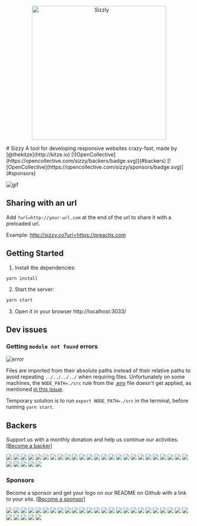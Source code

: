 <p align="center">
<img src="http://i.imgur.com/DmmJV3Z.png" alt="Sizzly" width="365" height="365"/>
</p>
# Sizzy
A tool for developing responsive websites crazy-fast, made by [@thekitze](http://kitze.io) 
[![OpenCollective](https://opencollective.com/sizzy/backers/badge.svg)](#backers) 
[![OpenCollective](https://opencollective.com/sizzy/sponsors/badge.svg)](#sponsors)

![gif](http://i.imgur.com/BtyqVle.gif)

## Sharing with an url
Add ```?url=http://your-url.com``` at the end of the url to share it with a preloaded url.

Example: <a href="http://sizzy.co?url=https://preactjs.com" target="_blank">http://sizzy.co?url=https://preactjs.com</a>

## Getting Started

1. Install the dependencies:
```
yarn install
```

2. Start the server:

```sh
yarn start
```

3. Open it in your browser http://localhost:3033/

## Dev issues

### Getting ```module not found``` errors
![error](http://i.imgur.com/45S4JsF.png)

Files are imported from their absolute paths instead of their relative paths to avoid repeating ```../../../../``` when requiring files. Unfortunately on some machines, the ```NODE_PATH=./src``` rule from the [.env](https://github.com/kitze/sizzy/blob/master/.env#L4) file doesn't get applied, as mentioned [in this issue](https://github.com/kitze/sizzy/issues/31).

Temporary solution is to run ```export NODE_PATH=./src``` in the terminal, before running ```yarn start```.



## Backers

Support us with a monthly donation and help us continue our activities. [[Become a backer](https://opencollective.com/sizzy#backer)]

<a href="https://opencollective.com/sizzy/backer/0/website" target="_blank"><img src="https://opencollective.com/sizzy/backer/0/avatar.svg"></a>
<a href="https://opencollective.com/sizzy/backer/1/website" target="_blank"><img src="https://opencollective.com/sizzy/backer/1/avatar.svg"></a>
<a href="https://opencollective.com/sizzy/backer/2/website" target="_blank"><img src="https://opencollective.com/sizzy/backer/2/avatar.svg"></a>
<a href="https://opencollective.com/sizzy/backer/3/website" target="_blank"><img src="https://opencollective.com/sizzy/backer/3/avatar.svg"></a>
<a href="https://opencollective.com/sizzy/backer/4/website" target="_blank"><img src="https://opencollective.com/sizzy/backer/4/avatar.svg"></a>
<a href="https://opencollective.com/sizzy/backer/5/website" target="_blank"><img src="https://opencollective.com/sizzy/backer/5/avatar.svg"></a>
<a href="https://opencollective.com/sizzy/backer/6/website" target="_blank"><img src="https://opencollective.com/sizzy/backer/6/avatar.svg"></a>
<a href="https://opencollective.com/sizzy/backer/7/website" target="_blank"><img src="https://opencollective.com/sizzy/backer/7/avatar.svg"></a>
<a href="https://opencollective.com/sizzy/backer/8/website" target="_blank"><img src="https://opencollective.com/sizzy/backer/8/avatar.svg"></a>
<a href="https://opencollective.com/sizzy/backer/9/website" target="_blank"><img src="https://opencollective.com/sizzy/backer/9/avatar.svg"></a>
<a href="https://opencollective.com/sizzy/backer/10/website" target="_blank"><img src="https://opencollective.com/sizzy/backer/10/avatar.svg"></a>
<a href="https://opencollective.com/sizzy/backer/11/website" target="_blank"><img src="https://opencollective.com/sizzy/backer/11/avatar.svg"></a>
<a href="https://opencollective.com/sizzy/backer/12/website" target="_blank"><img src="https://opencollective.com/sizzy/backer/12/avatar.svg"></a>
<a href="https://opencollective.com/sizzy/backer/13/website" target="_blank"><img src="https://opencollective.com/sizzy/backer/13/avatar.svg"></a>
<a href="https://opencollective.com/sizzy/backer/14/website" target="_blank"><img src="https://opencollective.com/sizzy/backer/14/avatar.svg"></a>
<a href="https://opencollective.com/sizzy/backer/15/website" target="_blank"><img src="https://opencollective.com/sizzy/backer/15/avatar.svg"></a>
<a href="https://opencollective.com/sizzy/backer/16/website" target="_blank"><img src="https://opencollective.com/sizzy/backer/16/avatar.svg"></a>
<a href="https://opencollective.com/sizzy/backer/17/website" target="_blank"><img src="https://opencollective.com/sizzy/backer/17/avatar.svg"></a>
<a href="https://opencollective.com/sizzy/backer/18/website" target="_blank"><img src="https://opencollective.com/sizzy/backer/18/avatar.svg"></a>
<a href="https://opencollective.com/sizzy/backer/19/website" target="_blank"><img src="https://opencollective.com/sizzy/backer/19/avatar.svg"></a>
<a href="https://opencollective.com/sizzy/backer/20/website" target="_blank"><img src="https://opencollective.com/sizzy/backer/20/avatar.svg"></a>
<a href="https://opencollective.com/sizzy/backer/21/website" target="_blank"><img src="https://opencollective.com/sizzy/backer/21/avatar.svg"></a>
<a href="https://opencollective.com/sizzy/backer/22/website" target="_blank"><img src="https://opencollective.com/sizzy/backer/22/avatar.svg"></a>
<a href="https://opencollective.com/sizzy/backer/23/website" target="_blank"><img src="https://opencollective.com/sizzy/backer/23/avatar.svg"></a>
<a href="https://opencollective.com/sizzy/backer/24/website" target="_blank"><img src="https://opencollective.com/sizzy/backer/24/avatar.svg"></a>
<a href="https://opencollective.com/sizzy/backer/25/website" target="_blank"><img src="https://opencollective.com/sizzy/backer/25/avatar.svg"></a>
<a href="https://opencollective.com/sizzy/backer/26/website" target="_blank"><img src="https://opencollective.com/sizzy/backer/26/avatar.svg"></a>
<a href="https://opencollective.com/sizzy/backer/27/website" target="_blank"><img src="https://opencollective.com/sizzy/backer/27/avatar.svg"></a>
<a href="https://opencollective.com/sizzy/backer/28/website" target="_blank"><img src="https://opencollective.com/sizzy/backer/28/avatar.svg"></a>
<a href="https://opencollective.com/sizzy/backer/29/website" target="_blank"><img src="https://opencollective.com/sizzy/backer/29/avatar.svg"></a>

### Sponsors

Become a sponsor and get your logo on our README on Github with a link to your site. [[Become a sponsor](https://opencollective.com/sizzy#sponsor)]

<a href="https://opencollective.com/sizzy/sponsor/0/website" target="_blank"><img src="https://opencollective.com/sizzy/sponsor/0/avatar.svg"></a>
<a href="https://opencollective.com/sizzy/sponsor/1/website" target="_blank"><img src="https://opencollective.com/sizzy/sponsor/1/avatar.svg"></a>
<a href="https://opencollective.com/sizzy/sponsor/2/website" target="_blank"><img src="https://opencollective.com/sizzy/sponsor/2/avatar.svg"></a>
<a href="https://opencollective.com/sizzy/sponsor/3/website" target="_blank"><img src="https://opencollective.com/sizzy/sponsor/3/avatar.svg"></a>
<a href="https://opencollective.com/sizzy/sponsor/4/website" target="_blank"><img src="https://opencollective.com/sizzy/sponsor/4/avatar.svg"></a>
<a href="https://opencollective.com/sizzy/sponsor/5/website" target="_blank"><img src="https://opencollective.com/sizzy/sponsor/5/avatar.svg"></a>
<a href="https://opencollective.com/sizzy/sponsor/6/website" target="_blank"><img src="https://opencollective.com/sizzy/sponsor/6/avatar.svg"></a>
<a href="https://opencollective.com/sizzy/sponsor/7/website" target="_blank"><img src="https://opencollective.com/sizzy/sponsor/7/avatar.svg"></a>
<a href="https://opencollective.com/sizzy/sponsor/8/website" target="_blank"><img src="https://opencollective.com/sizzy/sponsor/8/avatar.svg"></a>
<a href="https://opencollective.com/sizzy/sponsor/9/website" target="_blank"><img src="https://opencollective.com/sizzy/sponsor/9/avatar.svg"></a>
<a href="https://opencollective.com/sizzy/sponsor/10/website" target="_blank"><img src="https://opencollective.com/sizzy/sponsor/10/avatar.svg"></a>
<a href="https://opencollective.com/sizzy/sponsor/11/website" target="_blank"><img src="https://opencollective.com/sizzy/sponsor/11/avatar.svg"></a>
<a href="https://opencollective.com/sizzy/sponsor/12/website" target="_blank"><img src="https://opencollective.com/sizzy/sponsor/12/avatar.svg"></a>
<a href="https://opencollective.com/sizzy/sponsor/13/website" target="_blank"><img src="https://opencollective.com/sizzy/sponsor/13/avatar.svg"></a>
<a href="https://opencollective.com/sizzy/sponsor/14/website" target="_blank"><img src="https://opencollective.com/sizzy/sponsor/14/avatar.svg"></a>
<a href="https://opencollective.com/sizzy/sponsor/15/website" target="_blank"><img src="https://opencollective.com/sizzy/sponsor/15/avatar.svg"></a>
<a href="https://opencollective.com/sizzy/sponsor/16/website" target="_blank"><img src="https://opencollective.com/sizzy/sponsor/16/avatar.svg"></a>
<a href="https://opencollective.com/sizzy/sponsor/17/website" target="_blank"><img src="https://opencollective.com/sizzy/sponsor/17/avatar.svg"></a>
<a href="https://opencollective.com/sizzy/sponsor/18/website" target="_blank"><img src="https://opencollective.com/sizzy/sponsor/18/avatar.svg"></a>
<a href="https://opencollective.com/sizzy/sponsor/19/website" target="_blank"><img src="https://opencollective.com/sizzy/sponsor/19/avatar.svg"></a>
<a href="https://opencollective.com/sizzy/sponsor/20/website" target="_blank"><img src="https://opencollective.com/sizzy/sponsor/20/avatar.svg"></a>
<a href="https://opencollective.com/sizzy/sponsor/21/website" target="_blank"><img src="https://opencollective.com/sizzy/sponsor/21/avatar.svg"></a>
<a href="https://opencollective.com/sizzy/sponsor/22/website" target="_blank"><img src="https://opencollective.com/sizzy/sponsor/22/avatar.svg"></a>
<a href="https://opencollective.com/sizzy/sponsor/23/website" target="_blank"><img src="https://opencollective.com/sizzy/sponsor/23/avatar.svg"></a>
<a href="https://opencollective.com/sizzy/sponsor/24/website" target="_blank"><img src="https://opencollective.com/sizzy/sponsor/24/avatar.svg"></a>
<a href="https://opencollective.com/sizzy/sponsor/25/website" target="_blank"><img src="https://opencollective.com/sizzy/sponsor/25/avatar.svg"></a>
<a href="https://opencollective.com/sizzy/sponsor/26/website" target="_blank"><img src="https://opencollective.com/sizzy/sponsor/26/avatar.svg"></a>
<a href="https://opencollective.com/sizzy/sponsor/27/website" target="_blank"><img src="https://opencollective.com/sizzy/sponsor/27/avatar.svg"></a>
<a href="https://opencollective.com/sizzy/sponsor/28/website" target="_blank"><img src="https://opencollective.com/sizzy/sponsor/28/avatar.svg"></a>
<a href="https://opencollective.com/sizzy/sponsor/29/website" target="_blank"><img src="https://opencollective.com/sizzy/sponsor/29/avatar.svg"></a>
